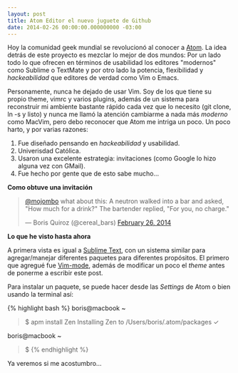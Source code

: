 ```yaml
---
layout: post
title: Atom Editor el nuevo juguete de Github
date: 2014-02-26 00:00:00.000000000 -03:00
---
```

Hoy la comunidad geek mundial se revolucionó al conocer a [Atom](http://twitter.com/atomeditor). La idea detrás de este proyecto es mezclar lo mejor de dos mundos: Por un lado todo lo que ofrecen en términos de usabilidad los editores "modernos" como Sublime o TextMate y por otro lado la potencia, flexibilidad y *hackeabilidad* que editores de verdad como Vim o Emacs.

Personamente, nunca he dejado de usar Vim. Soy de los que tiene su propio theme, vimrc y varios plugins, además de un sistema para reconstruir mi ambiente bastante rápido cada vez que lo necesito (git clone, ln -s y listo) y nunca me llamó la atención cambiarme a nada más *moderno* como MacVim, pero debo reconocer que Atom me intriga un poco. Un poco harto, y por varias razones:

1. Fue diseñado pensando en *hackeabilidad* y usabilidad.
2. Univerisdad Católica.
3. Usaron una excelente estrategia: invitaciones (como Google lo hizo alguna vez con GMail).
4. Fue hecho por gente que de esto sabe mucho...

**Como obtuve una invitación**

<blockquote class="twitter-tweet" lang="en"><p><a href="https://twitter.com/mojombo">@mojombo</a> what about this: A neutron walked into a bar and asked, &quot;How much for a drink?&quot; The bartender replied, &quot;For you, no charge.&quot;</p>&mdash; Boris Quiroz (@cereal_bars) <a href="https://twitter.com/cereal_bars/statuses/438824712106680320">February 26, 2014</a></blockquote>
<script async src="//platform.twitter.com/widgets.js" charset="utf-8"></script>

**Lo que he visto hasta ahora**

A primera vista es igual a [Sublime Text](http://www.sublimetext.com/), con un sistema similar para agregar/manejar diferentes paquetes para diferentes propósitos. El primero que agregué fue [Vim-mode](http://atom.io/packages/vim-mode), además de modificar un poco el *theme* antes de ponerme a escribir este post.

Para instalar un paquete, se puede hacer desde las *Settings* de Atom o bien usando la terminal así:

{% highlight bash %}
boris@macbook ~
> $ apm install Zen
Installing Zen to /Users/boris/.atom/packages ✓

boris@macbook ~
> $
{% endhighlight %}

Ya veremos si me acostumbro...
